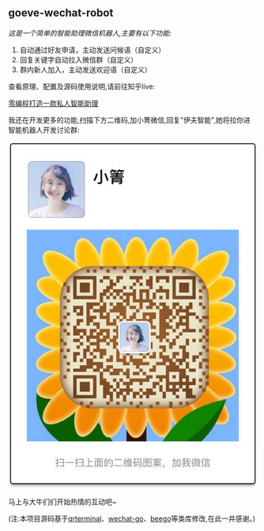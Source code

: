 ## goeve-wechat-robot

_这是一个简单的智能助理微信机器人,主要有以下功能:_

1. 自动通过好友申请，主动发送问候语（自定义）
1. 回复关键字自动拉入微信群（自定义）
1. 群内新人加入，主动发送欢迎语（自定义）

查看原理、配置及源码使用说明,请前往知乎live:

[零编程打造一款私人智能助理](https://www.zhihu.com/lives/846360223609413632)

我还在开发更多的功能,扫描下方二维码,加小箐微信,回复"伊夫智能",她将拉你进智能机器人开发讨论群:

![二维码](./wechat/qrcode.png)

马上与大牛们们开始热情的互动吧~

(注:本项目源码基于[qrterminal](github.com/mdp/qrterminal)、[wechat-go](https://github.com/songtianyi/wechat-go)、[beego](https://github.com/beego/bee)等类库修改,在此一并感谢。)
